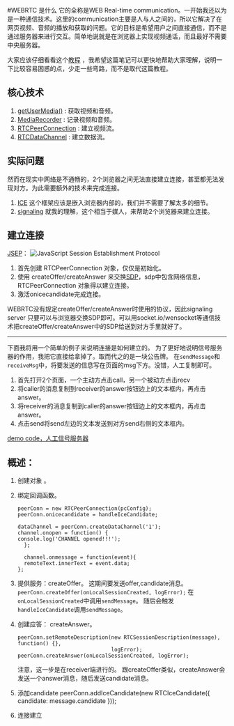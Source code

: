 #WEBRTC 是什么
它的全称是WEB Real-time communication。一开始我还以为是一种通信技术。这里的communication主要是人与人之间的，所以它解决了在网页视频、音频的播放和获取的问题。它的目标是希望用户之间直接通信，而不是通过服务器来进行交互。简单地说就是在浏览器上实现视频通话，而且最好不需要中央服务器。

大家应该仔细看看这个[教程][1] ，我希望这篇笔记可以更快地帮助大家理解，说明一下比较容易困惑的点，少走一些弯路，而不是取代这篇教程。

## 核心技术
1. [getUserMedia()][2] : 获取视频和音频。
2. [MediaRecorder][3] : 记录视频和音频。
3. [RTCPeerConnection][4] : 建立视频流。
4. [RTCDataChannel][5] : 建立数据流。

## 实际问题
然而在现实中网络是不通畅的，2个浏览器之间无法直接建立连接，甚至都无法发现对方。为此需要额外的技术来完成连接。
1. [ICE][6] 这个框架应该是嵌入浏览器内部的，我们并不需要了解太多的细节。
2. [signaling][7] 就我的理解，这个相当于媒人，来帮助2个浏览器来建立连接。

## 建立连接
[JSEP][8]：
![JavaScript Session Establishment Protocol][9]

1. 首先创建 RTCPeerConnection 对象，仅仅是初始化。
2. 使用 createOffer/createAnswer 来交换[SDP][10]，sdp中包含网络信息，RTCPeerConnection 对象得以建立连接。
3. 激活onicecandidate完成连接。

WEBRTC没有规定createOffer/createAnswer时使用的协议，因此signaling server 只要可以与浏览器交换SDP即可。可以用socket.io/wensocket等通信技术把createOffer/createAnswer中的SDP给送到对方手里就好了。


----------
下面我将用一个简单的例子来说明连接是如何建立的。
为了更好地说明信号服务器的作用，我把它直接给拿掉了。取而代之的是一块公告牌。
在`sendMessage`和`receiveMsg`中，将要发送的信息写在页面的msg下方。没错，人工复制即可。

1. 首先打开2个页面，一个主动方点击call，另一个被动方点击recv
2. 将caller的消息复制到receiver的answer按钮边上的文本框内，再点击answer。
3. 将receiver的消息复制到caller的answer按钮边上的文本框内，再点击answer。
4. 点击send将send左边的文本发送到对方send右侧的文本框内。

[demo code，人工信号服务器][11]

## 概述：
1. 创建对象 。
2. 绑定回调函数。
    ```
    peerConn = new RTCPeerConnection(pcConfig);
    peerConn.onicecandidate = handleIceCandidate;
    
    dataChannel = peerConn.createDataChannel('1');
    channel.onopen = function() {
    console.log('CHANNEL opened!!!');
      };
    
      channel.onmessage = function(event){
      remoteText.innerText = event.data;
    };
    ```
3. 提供服务：createOffer。 
    这期间要发送offer,candidate消息。
    `peerConn.createOffer(onLocalSessionCreated, logError);`
    在`onLocalSessionCreated`中调用`sendMessage`。
    随后会触发`handleIceCandidate`调用`sendMessage`。 
    
4. 创建应答： createAnswer。
    ```
    peerConn.setRemoteDescription(new RTCSessionDescription(message), function() {},
                                  logError);
    peerConn.createAnswer(onLocalSessionCreated, logError);
    ```
    注意，这一步是在receiver端进行的。
    跟createOffer类似，createAnswer会发送一个answer消息，随后发送candidate消息。
5. 添加candidate
    peerConn.addIceCandidate(new RTCIceCandidate({
      candidate: message.candidate
    }));

6. 连接建立

  [1]: https://www.html5rocks.com/en/tutorials/webrtc/basics/
  [2]: https://webrtc.github.io/samples/src/content/getusermedia/gum/
  [3]: https://webrtc.github.io/samples/src/content/getusermedia/record/
  [4]: https://webrtc.github.io/samples/src/content/peerconnection/pc1/
  [5]: https://webrtc.github.io/samples/src/content/datachannel/basic/
  [6]: https://www.html5rocks.com/en/tutorials/webrtc/basics/#ice
  [7]: https://www.html5rocks.com/en/tutorials/webrtc/basics/#toc-signaling
  [8]: http://tools.ietf.org/html/draft-ietf-rtcweb-jsep-00
  [9]: /img/bVEjXH
  [10]: http://en.wikipedia.org/wiki/Session_Description_Protocol
  [11]: https://github.com/erow/webrtc_demo.git